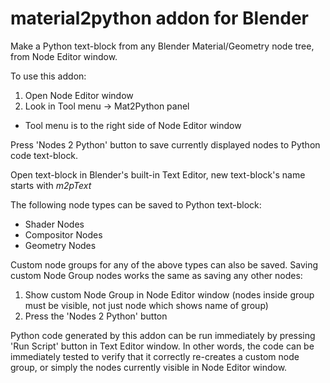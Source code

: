 # material2python addon for Blender
Make a Python text-block from any Blender Material/Geometry node tree, from Node Editor window.

To use this addon:
1) Open Node Editor window
2) Look in Tool menu -> Mat2Python panel
  - Tool menu is to the right side of Node Editor window

Press 'Nodes 2 Python' button to save currently displayed nodes to Python code text-block.

Open text-block in Blender's built-in Text Editor, new text-block's name starts with *m2pText*

The following node types can be saved to Python text-block:
- Shader Nodes
- Compositor Nodes
- Geometry Nodes

Custom node groups for any of the above types can also be saved.
Saving custom Node Group nodes works the same as saving any other nodes:
1) Show custom Node Group in Node Editor window (nodes inside group must be visible, not just node which shows name of group)
2) Press the 'Nodes 2 Python' button

Python code generated by this addon can be run immediately by pressing 'Run Script' button in Text Editor window.
In other words, the code can be immediately tested to verify that it correctly re-creates a custom node group, or simply the nodes currently visible in Node Editor window.
